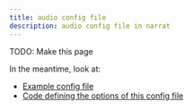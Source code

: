 ```yaml
---
title: audio config file
description: audio config file in narrat
---
```


TODO: Make this page

In the meantime, look at:

- [Example config file](https://github.com/liana-p/narrat-engine/blob/main/packages/narrat/src/examples/default/config/audio.yaml)
- [Code defining the options of this config file](https://github.com/liana-p/narrat-engine/blob/main/packages/narrat/src/config/audio-config.ts)
